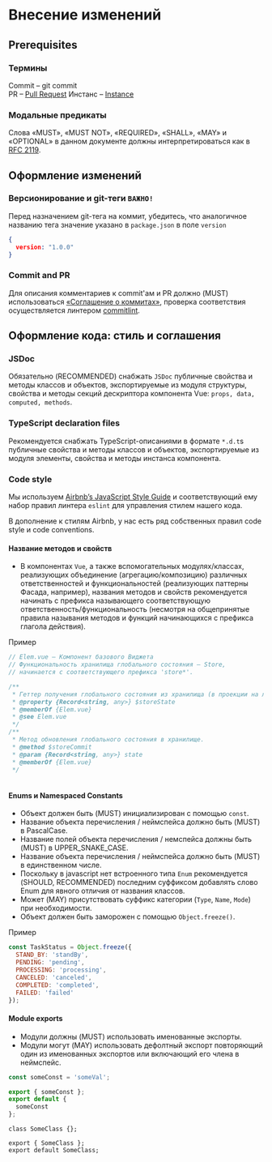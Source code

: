 # Внесение изменений

## Prerequisites

### Термины
Commit – git commit  
PR – [Pull Request](https://www.atlassian.com/ru/git/tutorials/making-a-pull-request)
Инстанс – [Instance](https://en.wikipedia.org/wiki/Instance_(computer_science))
### Модальные предикаты
Слова «MUST», «MUST NOT», «REQUIRED», «SHALL», «MAY» и «OPTIONAL» в данном документе должны интерпретироваться как в [RFC 2119](https://www.ietf.org/rfc/rfc2119.txt).


## Оформление изменений
### Версионирование и git-теги **`ВАЖНО!`**
Перед назначением git-тега на коммит, убедитесь, что аналогичное названию тега значение указано в `package.json` в поле `version`
```json
{
  version: "1.0.0"
}
```

### Commit and PR
Для описания комментариев к commit'ам и PR должно (MUST) использоваться [«Соглашение о коммитах»](https://www.conventionalcommits.org/ru/v1.0.0/),
проверка соответствия осуществляется линтером [commitlint](https://github.com/conventional-changelog/commitlint#readme).

## Оформление кода: стиль и соглашения
### JSDoc
Обязательно (RECOMMENDED) снабжать `JSDoc` публичные свойства и методы классов и объектов,
экспортируемые из модуля структуры,
свойства и методы секций дескриптора компонента Vue: `props, data, computed, methods`.

### TypeScript declaration files
Рекомендуется снабжать TypeScript-описаниями в формате `*.d.t`s публичные свойства и методы классов и объектов,
экспортируемые из модуля элементы,
свойства и методы инстанса компонента.


### Code style
Мы используем [Airbnb’s JavaScript Style Guide] и соответствующий ему набор правил линтера `eslint`
для управления стилем нашего кода.

В дополнение к стилям Airbnb, у нас есть ряд собственных правил code style и code conventions. 

[Airbnb’s JavaScript Style Guide]: https://github.com/leonidlebedev/javascript-airbnb

#### Название методов и свойств

* В компонентах `Vue`, а также вспомогательных модулях/классах, реализующих объединение (агрегацию/композицию)
  различных ответственностей и функциональностей (реализующих паттерны Фасада, например), названия методов и свойств рекомендуется начинать с префикса называющего
соответствующую ответственность/функциональность (несмотря на общепринятые правила называния методов и функций начинающихся с префикса глагола действия).

Пример
```js
// Elem.vue – Компонент базового Виджета
// Функциональность хранилища глобального состояния – Store,
// начинается с соответствующего префикса 'store*'.

/**
 * Геттер получения глобального состояния из хранилища (в проекции на локальные названия переменных виджета).
 * @property {Record<string, any>} $storeState
 * @memberOf {Elem.vue}
 * @see Elem.vue
 */
/**
 * Метод обновления глобального состояния в хранилище.
 * @method $storeCommit
 * @param {Record<string, any>} state
 * @memberOf {Elem.vue}
 */
 
```

#### Enums и Namespaced Constants
- Объект должен быть (MUST) инициализирован с помощью `const`.
- Название объекта перечисления / неймспейса должно быть (MUST) в PascalCase.
- Название полей объекта перечисления / немспейса должны быть (MUST) в UPPER_SNAKE_CASE.
- Название объекта перечисления / неймспейса должно быть (MUST) в единственном числе.
- Поскольку в javascript нет встроенного типа `Enum` рекомендуется (SHOULD, RECOMMENDED) последним суффиксом добавлять слово Enum для явного отличия от названия классов. 
- Может (MAY) присутствовать суффикс категории (`Type`, `Name`, `Mode`) при необходимости.
- Объект должен быть заморожен с помощью `Object.freeze()`.

Пример
```js
const TaskStatus = Object.freeze({
  STAND_BY: 'standBy',
  PENDING: 'pending',
  PROCESSING: 'processing',
  CANCELED: 'canceled',
  COMPLETED: 'completed',
  FAILED: 'failed'
});
```

#### Module exports
- Модули должны (MUST) использовать именованные экспорты. 
- Модули могут (MAY) использовать дефолтный экспорт повторяющий один из именованных экспортов или включающий его члена в неймспейс.

```js
const someConst = 'someVal';

export { someConst };
export default {
  someConst
};
```

```
class SomeClass {};

export { SomeClass };
export default SomeClass;
```
